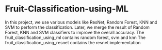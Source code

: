 # Fruit-Classification-using-ML
In this project, we use various models like ResNet, Random Forest, KNN and SVM to perform the classification. Later, we merge the result of Random Forest, KNN and SVM classifiers to improve the overall accuracy. The fruit_classification_using_ml contains random forest, svm and knn The fruit_classification_using_resnet contains the resnet implementation
